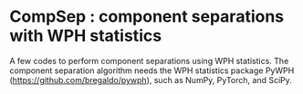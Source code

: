 # CompSep : component separations with WPH statistics
A few codes to perform component separations using WPH statistics. 
The component separation algorithm needs the WPH statistics package PyWPH (https://github.com/bregaldo/pywph), such as NumPy, PyTorch, and SciPy.

